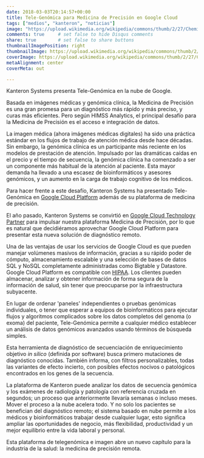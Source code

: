 ```yaml
---
date: 2018-03-03T20:14:57+00:00
title: Tele-Genómica para Medicina de Precisión en Google Cloud
tags: ["medios", "kanteron", "noticias"]
image: "https://upload.wikimedia.org/wikipedia/commons/thumb/2/27/Chemical_Genomics_Robot.jpg/800px-Chemical_Genomics_Robot.jpg"
comments: true     # set false to hide Disqus comments
share: true        # set false to share buttons
thumbnailImagePosition: right
thumbnailImage: https://upload.wikimedia.org/wikipedia/commons/thumb/2/27/Chemical_Genomics_Robot.jpg/800px-Chemical_Genomics_Robot.jpg
coverImage: https://upload.wikimedia.org/wikipedia/commons/thumb/2/27/Chemical_Genomics_Robot.jpg/800px-Chemical_Genomics_Robot.jpg
metaAlignment: center
coverMeta: out

---
```

Kanteron Systems presenta Tele-Genómica en la nube de Google.

<!--more-->

Basada en imágenes médicas y genómica clínica, la Medicina de Precisión es una gran promesa para un diagnóstico más rápido y más preciso, y curas más eficientes. Pero según HIMSS Analytics, el principal desafío para la Medicina de Precisión es el acceso e integración de datos.

La imagen médica (ahora imágenes médicas digitales) ha sido una práctica estándar en los flujos de trabajo de atención médica desde hace décadas. Sin embargo, la genómica clínica es un participante más reciente en los modelos de prestación de atención. Impulsado por las dramáticas caídas en el precio y el tiempo de secuencia, la genómica clínica ha comenzado a ser un componente más habitual de la atención al paciente. Esta mayor demanda ha llevado a una escasez de bioinformáticos y asesores genómicos, y un aumento en la carga de trabajo cognitivo de los médicos.

Para hacer frente a este desafío, Kanteron Systems ha presentado Tele-Genómica en [Google Cloud Platform](https://www.google.com/cloud/solutions/healthcare-life-sciences/) además de su plataforma de medicina de precisión.

El año pasado, Kanteron Systems se convirtió en [Google Cloud Technology Partner](https://cloud.google.com/partners/) para impulsar nuestra plataforma Medicina de Precisión, por lo que es natural que decidiéramos aprovechar Google Cloud Platform para presentar esta nueva solución de diagnóstico remoto.

Una de las ventajas de usar los servicios de Google Cloud es que pueden manejar volúmenes masivos de información, gracias a su rápido poder de cómputo, almacenamiento escalable y una selección de bases de datos SQL y NoSQL completamente administradas como Bigtable y Datastore. Google Cloud Platform es compatible con [HIPAA](https://cloud.google.com/security/compliance/hipaa/). Los clientes pueden almacenar, analizar y obtener información de forma segura de la información de salud, sin tener que preocuparse por la infraestructura subyacente.

En lugar de ordenar 'paneles' independientes o pruebas genómicas individuales, o tener que esperar a equipos de bioinformáticos para ejecutar flujos y algoritmos complicados sobre los datos completos del genoma (o exoma) del paciente, Tele-Genómica permite a cualquier médico establecer un análisis de datos genómicos avanzados usando términos de búsqueda simples.

Esta herramienta de diagnóstico de secuenciación de enriquecimiento objetivo *in silico* (definida por software) busca primero mutaciones de diagnóstico conocidas. También informa, con filtros personalizables, todas las variantes de efecto incierto, con posibles efectos nocivos o patológicos encontrados en los genes de la secuencia.

La plataforma de Kanteron puede analizar los datos de secuencia genómica y los exámenes de radiología y patología con referencia cruzada en segundos; un proceso que anteriormente llevaría semanas o incluso meses. Mover el proceso a la nube acelera todo. Y no solo los pacientes se benefician del diagnóstico remoto; el sistema basado en nube permite a los médicos y bioinformáticos trabajar desde cualquier lugar, esto significa ampliar las oportunidades de negocio, más flexibilidad, productividad y un mejor equilibrio entre la vida laboral y personal.

Esta plataforma de telegenómica e imagen abre un nuevo capítulo para la industria de la salud: la medicina de precisión remota.